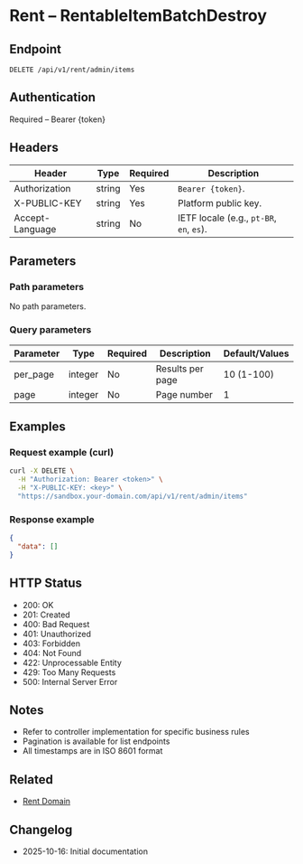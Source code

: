 # Rent – RentableItemBatchDestroy

## Endpoint

```
DELETE /api/v1/rent/admin/items
```

## Authentication

Required – Bearer {token}

## Headers

| Header           | Type   | Required | Description |
| ---------------- | ------ | -------- | ----------- |
| Authorization    | string | Yes      | `Bearer {token}`. |
| X-PUBLIC-KEY     | string | Yes      | Platform public key. |
| Accept-Language  | string | No       | IETF locale (e.g., `pt-BR`, `en`, `es`). |

## Parameters

### Path parameters

No path parameters.

### Query parameters

| Parameter | Type    | Required | Description | Default/Values |
| --------- | ------- | -------- | ----------- | -------------- |
| per_page  | integer | No       | Results per page | 10 (1-100) |
| page      | integer | No       | Page number | 1 |

## Examples

### Request example (curl)

```bash
curl -X DELETE \
  -H "Authorization: Bearer <token>" \
  -H "X-PUBLIC-KEY: <key>" \
  "https://sandbox.your-domain.com/api/v1/rent/admin/items"
```

### Response example

```json
{
  "data": []
}
```

## HTTP Status

- 200: OK
- 201: Created
- 400: Bad Request
- 401: Unauthorized
- 403: Forbidden
- 404: Not Found
- 422: Unprocessable Entity
- 429: Too Many Requests
- 500: Internal Server Error

## Notes

- Refer to controller implementation for specific business rules
- Pagination is available for list endpoints
- All timestamps are in ISO 8601 format

## Related

- [Rent Domain](../README.md)

## Changelog

- 2025-10-16: Initial documentation
